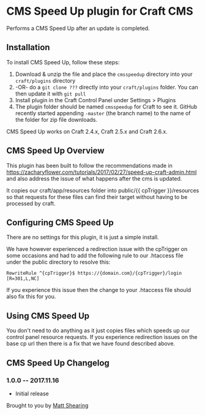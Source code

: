 # CMS Speed Up plugin for Craft CMS

Performs a CMS Speed Up after an update is completed.

## Installation

To install CMS Speed Up, follow these steps:

1. Download & unzip the file and place the `cmsspeedup` directory into your `craft/plugins` directory
2.  -OR- do a `git clone ???` directly into your `craft/plugins` folder.  You can then update it with `git pull`
3. Install plugin in the Craft Control Panel under Settings > Plugins
4. The plugin folder should be named `cmsspeedup` for Craft to see it.  GitHub recently started appending `-master` (the branch name) to the name of the folder for zip file downloads.

CMS Speed Up works on Craft 2.4.x, Craft 2.5.x and Craft 2.6.x.

## CMS Speed Up Overview

This plugin has been built to follow the recommendations made in https://zacharyflower.com/tutorials/2017/02/27/speed-up-craft-admin.html and also address the issue of what happens after the cms is updated.

It copies our craft/app/resources folder into public/{{ cpTrigger }}/resources so that requests for these files can find their target without having to be processed by craft.

## Configuring CMS Speed Up

There are no settings for this plugin, it is just a simple install.

We have however experienced a redirection issue with the cpTrigger on some occasions and had to add the following rule to our .htaccess file under the public directory to resolve this:

`RewriteRule ^{cpTrigger}$ https://{domain.com}/{cpTrigger}/login [R=301,L,NC]`

If you experience this issue then the change to your .htaccess file should also fix this for you.

## Using CMS Speed Up

You don't need to do anything as it just copies files which speeds up our control panel resource requests.
If you experience redirection issues on the base cp url then there is a fix that we have found described above.

## CMS Speed Up Changelog

### 1.0.0 -- 2017.11.16

* Initial release

Brought to you by [Matt Shearing](adigital.agency)